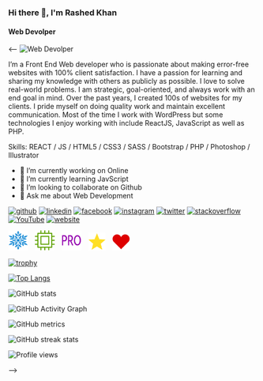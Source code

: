 ### Hi there 👋, I'm Rashed Khan
#### Web Devolper
<--
![Web Devolper](https://scontent.fdac22-1.fna.fbcdn.net/v/t39.30808-6/290755589_160480476493044_3117773639927166698_n.jpg?stp=dst-jpg_s960x960&_nc_cat=101&ccb=1-7&_nc_sid=e3f864&_nc_ohc=0Se5Aar_tyQAX92t6ks&_nc_ht=scontent.fdac22-1.fna&oh=00_AfAQH8cocMMURY4vj03-w95zQsrIk7C-GjYSctgtIsuqQA&oe=6388CB5B)

I’m a Front End Web developer who is passionate about making error-free websites with 100% client satisfaction. I have a passion for learning and sharing my knowledge with others as publicly as possible. I love to solve real-world problems. I am strategic, goal-oriented, and always work with an end goal in mind. Over the past years, I created 100s of websites for my clients. I pride myself on doing quality work and maintain excellent communication. Most of the time I work with WordPress but some technologies I enjoy working with include ReactJS, JavaScript as well as PHP.

Skills: REACT / JS / HTML5 / CSS3 / SASS / Bootstrap / PHP / Photoshop / Illustrator

- 🔭 I’m currently working on Online 
- 🌱 I’m currently learning JavScript 
- 👯 I’m looking to collaborate on Github 
- 💬 Ask me about Web Development  


[<img src='https://cdn.jsdelivr.net/npm/simple-icons@3.0.1/icons/github.svg' alt='github' height='40'>](https://github.com/tawsif344)  [<img src='https://cdn.jsdelivr.net/npm/simple-icons@3.0.1/icons/linkedin.svg' alt='linkedin' height='40'>](https://www.linkedin.com/in/tawsif344/)  [<img src='https://cdn.jsdelivr.net/npm/simple-icons@3.0.1/icons/facebook.svg' alt='facebook' height='40'>](https://www.facebook.com/tawsif0130)  [<img src='https://cdn.jsdelivr.net/npm/simple-icons@3.0.1/icons/instagram.svg' alt='instagram' height='40'>](https://www.instagram.com/tawsif344/)  [<img src='https://cdn.jsdelivr.net/npm/simple-icons@3.0.1/icons/twitter.svg' alt='twitter' height='40'>](https://twitter.com/tawsiff344)  [<img src='https://cdn.jsdelivr.net/npm/simple-icons@3.0.1/icons/stackoverflow.svg' alt='stackoverflow' height='40'>](https://stackoverflow.com/users/tawsif869)  [<img src='https://cdn.jsdelivr.net/npm/simple-icons@3.0.1/icons/youtube.svg' alt='YouTube' height='40'>](https://www.youtube.com/channel/MusicbdOfficial)  [<img src='https://cdn.jsdelivr.net/npm/simple-icons@3.0.1/icons/icloud.svg' alt='website' height='40'>](tawsif/official)  

<a href='https://archiveprogram.github.com/'><img src='https://raw.githubusercontent.com/acervenky/animated-github-badges/master/assets/acbadge.gif' width='40' height='40'></a> <a href='https://docs.github.com/en/developers'><img src='https://raw.githubusercontent.com/acervenky/animated-github-badges/master/assets/devbadge.gif' width='40' height='40'></a> <a href='https://github.com/pricing'><img src='https://raw.githubusercontent.com/acervenky/animated-github-badges/master/assets/pro.gif' width='40' height='40'></a> <a href='https://stars.github.com/'><img src='https://raw.githubusercontent.com/acervenky/animated-github-badges/master/assets/starbadge.gif' width='35' height='35'></a> <a href='https://docs.github.com/en/github/supporting-the-open-source-community-with-github-sponsors'><img src='https://raw.githubusercontent.com/acervenky/animated-github-badges/master/assets/sponsorbadge.gif' width='35' height='35'></a> 

[![trophy](https://github-profile-trophy.vercel.app/?username=tawsif344)](https://github.com/ryo-ma/github-profile-trophy)

[![Top Langs](https://github-readme-stats.vercel.app/api/top-langs/?username=tawsif344)](https://github.com/anuraghazra/github-readme-stats)

![GitHub stats](https://github-readme-stats.vercel.app/api?username=tawsif344&show_icons=true)  

![GitHub Activity Graph](https://activity-graph.herokuapp.com/graph?username=tawsif344)  

![GitHub metrics](https://metrics.lecoq.io/tawsif344)  

![GitHub streak stats](https://streak-stats.demolab.com/?user=tawsif344)  

![Profile views](https://gpvc.arturio.dev/tawsif344)  

-->
